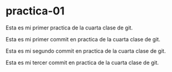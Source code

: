 # practica-01

Esta es mi primer practica de la cuarta clase de git.

Esta es mi primer commit en practica de la cuarta clase de git.

Esta es mi segundo commit en practica de la cuarta clase de git.

Esta es mi tercer commit en practica de la cuarta clase de git.
